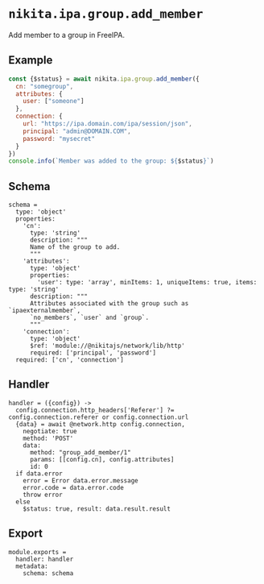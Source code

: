 
# `nikita.ipa.group.add_member`

Add member to a group in FreeIPA.

## Example

```js
const {$status} = await nikita.ipa.group.add_member({
  cn: "somegroup",
  attributes: {
    user: ["someone"]
  },
  connection: {
    url: "https://ipa.domain.com/ipa/session/json",
    principal: "admin@DOMAIN.COM",
    password: "mysecret"
  }
})
console.info(`Member was added to the group: ${$status}`)
```

## Schema

    schema =
      type: 'object'
      properties:
        'cn':
          type: 'string'
          description: """
          Name of the group to add.
          """
        'attributes':
          type: 'object'
          properties:
            'user': type: 'array', minItems: 1, uniqueItems: true, items: type: 'string'
          description: """
          Attributes associated with the group such as `ipaexternalmember`,
          `no_members`, `user` and `group`.
          """
        'connection':
          type: 'object'
          $ref: 'module://@nikitajs/network/lib/http'
          required: ['principal', 'password']
      required: ['cn', 'connection']

## Handler

    handler = ({config}) ->
      config.connection.http_headers['Referer'] ?= config.connection.referer or config.connection.url
      {data} = await @network.http config.connection,
        negotiate: true
        method: 'POST'
        data:
          method: "group_add_member/1"
          params: [[config.cn], config.attributes]
          id: 0
      if data.error
        error = Error data.error.message
        error.code = data.error.code
        throw error
      else
        $status: true, result: data.result.result

## Export

    module.exports =
      handler: handler
      metadata:
        schema: schema
